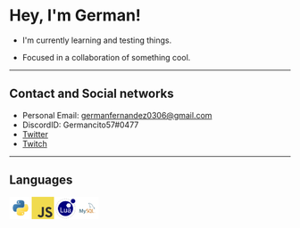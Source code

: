 # Hey, I'm German! 

+ I'm currently learning and testing things.

+ Focused in a collaboration of something cool.

---

## Contact and Social networks

+ Personal Email: germanfernandez0306@gmail.com
+ DiscordID: Germancito57#0477
+ [Twitter](https://twitter.com/GermanF74526236)
+ [Twitch](https://www.twitch.tv/germancito_57)

---


## Languages

<img align="left" alt="Python" width="40px" src="https://raw.githubusercontent.com/github/explore/80688e429a7d4ef2fca1e82350fe8e3517d3494d/topics/python/python.png" />
<img align="left" alt="JS" width="40px" src="https://raw.githubusercontent.com/github/explore/80688e429a7d4ef2fca1e82350fe8e3517d3494d/topics/javascript/javascript.png" />
<img align="left" alt="LUA" width="40px" src="https://raw.githubusercontent.com/github/explore/80688e429a7d4ef2fca1e82350fe8e3517d3494d/topics/lua/lua.png" />
<img align="left" alt="MYSQL" width="40px" src="https://raw.githubusercontent.com/github/explore/80688e429a7d4ef2fca1e82350fe8e3517d3494d/topics/mysql/mysql.png" />

<br />

